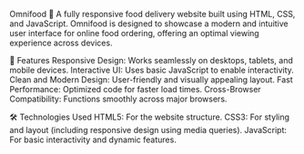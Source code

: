 Omnifood 🍴
A fully responsive food delivery website built using HTML, CSS, and JavaScript. Omnifood is designed to showcase a modern and intuitive user interface for online food ordering, offering an optimal viewing experience across devices.

🌟 Features
Responsive Design: Works seamlessly on desktops, tablets, and mobile devices.
Interactive UI: Uses basic JavaScript to enable interactivity.
Clean and Modern Design: User-friendly and visually appealing layout.
Fast Performance: Optimized code for faster load times.
Cross-Browser Compatibility: Functions smoothly across major browsers.

🛠️ Technologies Used
HTML5: For the website structure.
CSS3: For styling and layout (including responsive design using media queries).
JavaScript: For basic interactivity and dynamic features.
